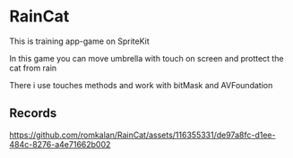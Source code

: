 # RainCat

This is training app-game on SpriteKit

In this game you can move umbrella with touch on screen and prottect the cat from rain

There i use touches methods and work with bitMask and AVFoundation

## Records

https://github.com/romkalan/RainCat/assets/116355331/de97a8fc-d1ee-484c-8276-a4e71662b002

